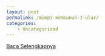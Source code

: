 ```yaml
---
layout: post
permalink: /mimpi-membunuh-3-ular/
categories:
    - Uncategorized
---
```


[Baca Selengkapnya](/06)
